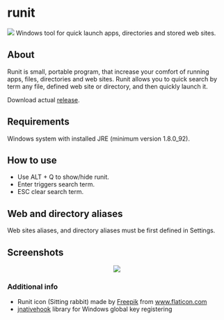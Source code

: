 # runit
<img src="https://github.com/gspansky/runit/blob/master/runit-view/src/main/resources/images/icon/icon.png" /> Windows tool for quick launch apps, directories and stored web sites. 

## About ##
Runit is small, portable program, that increase your comfort of running apps, files, directories and web sites. 
Runit allows you to quick search by term any file, defined web site or directory, and then quickly launch it.

Download actual <a href="https://sourceforge.net/projects/gspansky-runit/">release</a>.

## Requirements ##
Windows system with installed JRE (minimum version 1.8.0_92).

## How to use ##
* Use ALT + Q to show/hide runit. 
* Enter triggers search term.
* ESC clear search term.

## Web and directory aliases ##
Web sites aliases, and directory aliases must be first defined in Settings.

## Screenshots ##

<p align="center">
  <img src="http://i.imgur.com/YMP1KtT.png" />
</p>

### Additional info ###
* Runit icon (Sitting rabbit) made by <a href="http://www.freepik.com">Freepik</a> from www.flaticon.com
* <a href="https://github.com/kwhat/jnativehook">jnativehook</a> library for Windows global key registering 


